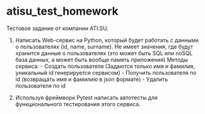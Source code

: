 # atisu_test_homework

Тестовое задание от компании ATI.SU.


1. Написать Web-сервис на Python, который будет работать с данными о пользователях (id, name, surname). 
Не имеет значения, где будут хранится данные о пользователях (это может быть SQL или noSQL база данных, а может быть вообще память приложения)
     Методы сервиса:
         - Создать пользователя (Задаются только имя и фамилия, уникальный id генерируется сервисом)
         - Получить пользователя по id  (возвращать имя и фамилию в json формате)
         - Удалить пользователя по id

2. Используя фреймворк Pytest написать автотесты для функционального тестирования этого сервиса.
